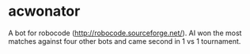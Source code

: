 # acwonator

A bot for robocode (http://robocode.sourceforge.net/).
AI won the most matches against four other bots and came second in 1 vs 1 tournament.
